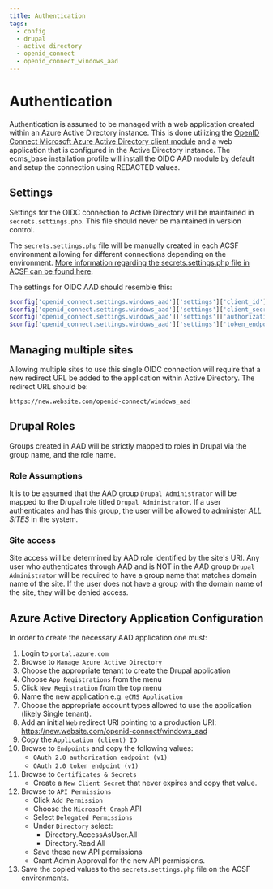 ```yaml
---
title: Authentication
tags:
  - config
  - drupal
  - active directory
  - openid_connect
  - openid_connect_windows_aad
---
```

# Authentication

Authentication is assumed to be managed with a web application created within
an Azure Active Directory instance. This is done utilizing the [OpenID Connect Microsoft Azure Active Directory client module](https://www.drupal.org/project/openid_connect_windows_aad)
and a web application that is configured in the Active Directory instance. 
The ecms_base installation profile will install the OIDC AAD module by default and setup the 
connection using REDACTED values.

## Settings
Settings for the OIDC connection to Active Directory will be maintained in
`secrets.settings.php`. This file should never be maintained in version control.

The `secrets.settings.php` file will be manually created in each ACSF environment
allowing for different connections depending on the environment. [More information
regarding the secrets.settings.php file in ACSF can be found here](https://docs.acquia.com/resource/secrets/#secrets-settings-php-file).

The settings for OIDC AAD should resemble this:
```php
$config['openid_connect.settings.windows_aad']['settings']['client_id'] = 'CLIENT_ID_NEEDED';
$config['openid_connect.settings.windows_aad']['settings']['client_secret'] = 'CLIENT_SECRET_NEEDED';
$config['openid_connect.settings.windows_aad']['settings']['authorization_endpoint_wa'] = 'https://AUTHORIZATION_URL_ENDPOINT_NEEDED/oauth2/v2.0/authorize';
$config['openid_connect.settings.windows_aad']['settings']['token_endpoint_wa'] = 'https://TOKEN_ENDPOINT_NEEDED/oauth2/v2.0/token';
```

## Managing multiple sites
Allowing multiple sites to use this single OIDC connection will require that a new
redirect URL be added to the application within Active Directory. The redirect
URL should be:

`https://new.website.com/openid-connect/windows_aad`

## Drupal Roles
Groups created in AAD will be strictly mapped to roles in Drupal via the group
name, and the role name. 

### Role Assumptions
It is to be assumed that the AAD group `Drupal Administrator` will be mapped to the Drupal role
titled `Drupal Administrator`. If a user authenticates and has this group, the user will
be allowed to administer _ALL SITES_ in the system.

### Site access
Site access will be determined by AAD role identified by the site's URI.
Any user who authenticates through AAD and is NOT in the AAD group `Drupal Administrator`
will be required to have a group name that matches domain name of the site.
If the user does not have a group with the domain name of the site, they will be denied access. 

## Azure Active Directory Application Configuration
In order to create the necessary AAD application one must:
1. Login to `portal.azure.com`
2. Browse to `Manage Azure Active Directory`
3. Choose the appropriate tenant to create the Drupal application
4. Choose `App Registrations` from the menu
5. Click `New Registration` from the top menu
6. Name the new application e.g. `eCMS Application`
7. Choose the appropriate account types allowed to use the application
   (likely Single tenant).
8. Add an initial `Web` redirect URI pointing to a production URI:
   https://new.website.com/openid-connect/windows_aad
9. Copy the `Application (client) ID`   
9. Browse to `Endpoints` and copy the following values:
     - `OAuth 2.0 authorization endpoint (v1)`
     - `OAuth 2.0 token endpoint (v1)`
10. Browse to `Certificates & Secrets`
     - Create a `New Client Secret` that never expires and copy that value.
11. Browse to `API Permissions`
     - Click `Add Permission`
     - Choose the `Microsoft Graph` API
     - Select `Delegated Permissions`
     - Under `Directory` select:
         - Directory.AccessAsUser.All
         - Directory.Read.All
     - Save these new API permissions
     - Grant Admin Approval for the new API permissions.
12. Save the copied values to the `secrets.settings.php` file on the ACSF environments. 

     


